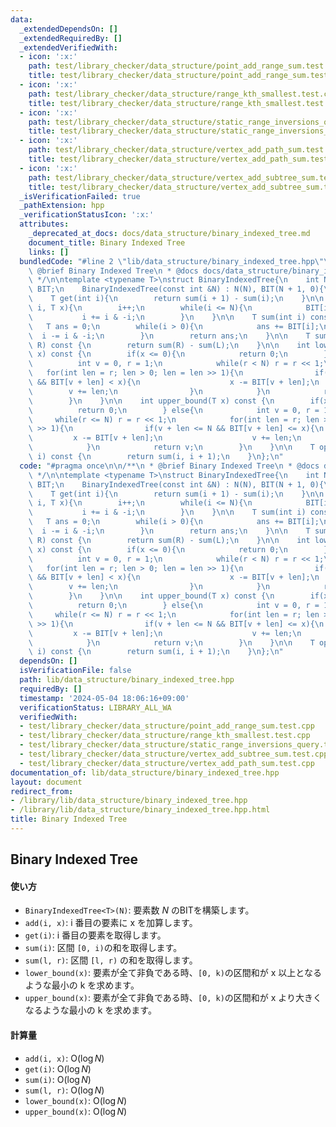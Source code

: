 ```yaml
---
data:
  _extendedDependsOn: []
  _extendedRequiredBy: []
  _extendedVerifiedWith:
  - icon: ':x:'
    path: test/library_checker/data_structure/point_add_range_sum.test.cpp
    title: test/library_checker/data_structure/point_add_range_sum.test.cpp
  - icon: ':x:'
    path: test/library_checker/data_structure/range_kth_smallest.test.cpp
    title: test/library_checker/data_structure/range_kth_smallest.test.cpp
  - icon: ':x:'
    path: test/library_checker/data_structure/static_range_inversions_query.test.cpp
    title: test/library_checker/data_structure/static_range_inversions_query.test.cpp
  - icon: ':x:'
    path: test/library_checker/data_structure/vertex_add_path_sum.test.cpp
    title: test/library_checker/data_structure/vertex_add_path_sum.test.cpp
  - icon: ':x:'
    path: test/library_checker/data_structure/vertex_add_subtree_sum.test.cpp
    title: test/library_checker/data_structure/vertex_add_subtree_sum.test.cpp
  _isVerificationFailed: true
  _pathExtension: hpp
  _verificationStatusIcon: ':x:'
  attributes:
    _deprecated_at_docs: docs/data_structure/binary_indexed_tree.md
    document_title: Binary Indexed Tree
    links: []
  bundledCode: "#line 2 \"lib/data_structure/binary_indexed_tree.hpp\"\n\n/**\n *\
    \ @brief Binary Indexed Tree\n * @docs docs/data_structure/binary_indexed_tree.md\n\
    \ */\n\ntemplate <typename T>\nstruct BinaryIndexedTree{\n    int N;\n    vector<T>\
    \ BIT;\n    BinaryIndexedTree(const int &N) : N(N), BIT(N + 1, 0){\n    }\n\n\
    \    T get(int i){\n        return sum(i + 1) - sum(i);\n    }\n\n    void add(int\
    \ i, T x){\n        i++;\n        while(i <= N){\n            BIT[i] += x;\n \
    \           i += i & -i;\n        }\n    }\n\n    T sum(int i) const {\n     \
    \   T ans = 0;\n        while(i > 0){\n            ans += BIT[i];\n          \
    \  i -= i & -i;\n        }\n        return ans;\n    }\n\n    T sum(int L, int\
    \ R) const {\n        return sum(R) - sum(L);\n    }\n\n    int lower_bound(T\
    \ x) const {\n        if(x <= 0){\n            return 0;\n        } else{\n  \
    \          int v = 0, r = 1;\n            while(r < N) r = r << 1;\n         \
    \   for(int len = r; len > 0; len = len >> 1){\n                if(v + len < N\
    \ && BIT[v + len] < x){\n                    x -= BIT[v + len];\n            \
    \        v += len;\n                }\n            }\n            return v;\n\
    \        }\n    }\n\n    int upper_bound(T x) const {\n        if(x < 0){\n  \
    \          return 0;\n        } else{\n            int v = 0, r = 1;\n       \
    \     while(r <= N) r = r << 1;\n            for(int len = r; len > 0; len = len\
    \ >> 1){\n                if(v + len <= N && BIT[v + len] <= x){\n           \
    \         x -= BIT[v + len];\n                    v += len;\n                }\n\
    \            }\n            return v;\n        }\n    }\n\n    T operator [](int\
    \ i) const {\n        return sum(i, i + 1);\n    }\n};\n"
  code: "#pragma once\n\n/**\n * @brief Binary Indexed Tree\n * @docs docs/data_structure/binary_indexed_tree.md\n\
    \ */\n\ntemplate <typename T>\nstruct BinaryIndexedTree{\n    int N;\n    vector<T>\
    \ BIT;\n    BinaryIndexedTree(const int &N) : N(N), BIT(N + 1, 0){\n    }\n\n\
    \    T get(int i){\n        return sum(i + 1) - sum(i);\n    }\n\n    void add(int\
    \ i, T x){\n        i++;\n        while(i <= N){\n            BIT[i] += x;\n \
    \           i += i & -i;\n        }\n    }\n\n    T sum(int i) const {\n     \
    \   T ans = 0;\n        while(i > 0){\n            ans += BIT[i];\n          \
    \  i -= i & -i;\n        }\n        return ans;\n    }\n\n    T sum(int L, int\
    \ R) const {\n        return sum(R) - sum(L);\n    }\n\n    int lower_bound(T\
    \ x) const {\n        if(x <= 0){\n            return 0;\n        } else{\n  \
    \          int v = 0, r = 1;\n            while(r < N) r = r << 1;\n         \
    \   for(int len = r; len > 0; len = len >> 1){\n                if(v + len < N\
    \ && BIT[v + len] < x){\n                    x -= BIT[v + len];\n            \
    \        v += len;\n                }\n            }\n            return v;\n\
    \        }\n    }\n\n    int upper_bound(T x) const {\n        if(x < 0){\n  \
    \          return 0;\n        } else{\n            int v = 0, r = 1;\n       \
    \     while(r <= N) r = r << 1;\n            for(int len = r; len > 0; len = len\
    \ >> 1){\n                if(v + len <= N && BIT[v + len] <= x){\n           \
    \         x -= BIT[v + len];\n                    v += len;\n                }\n\
    \            }\n            return v;\n        }\n    }\n\n    T operator [](int\
    \ i) const {\n        return sum(i, i + 1);\n    }\n};\n"
  dependsOn: []
  isVerificationFile: false
  path: lib/data_structure/binary_indexed_tree.hpp
  requiredBy: []
  timestamp: '2024-05-04 18:06:16+09:00'
  verificationStatus: LIBRARY_ALL_WA
  verifiedWith:
  - test/library_checker/data_structure/point_add_range_sum.test.cpp
  - test/library_checker/data_structure/range_kth_smallest.test.cpp
  - test/library_checker/data_structure/static_range_inversions_query.test.cpp
  - test/library_checker/data_structure/vertex_add_subtree_sum.test.cpp
  - test/library_checker/data_structure/vertex_add_path_sum.test.cpp
documentation_of: lib/data_structure/binary_indexed_tree.hpp
layout: document
redirect_from:
- /library/lib/data_structure/binary_indexed_tree.hpp
- /library/lib/data_structure/binary_indexed_tree.hpp.html
title: Binary Indexed Tree
---
```

## Binary Indexed Tree

#### 使い方

- `BinaryIndexedTree<T>(N)`: 要素数 $N$ のBITを構築します。
- `add(i, x)`: i 番目の要素に x を加算します。
- `get(i)`: i 番目の要素を取得します。
- `sum(i)`: 区間 `[0, i)`の和を取得します。
- `sum(l, r)`: 区間 `[l, r)` の和を取得します。
- `lower_bound(x)`: 要素が全て非負である時、`[0, k)`の区間和が x 以上となるような最小の k を求めます。
- `upper_bound(x)`: 要素が全て非負である時、`[0, k)`の区間和が x より大きくなるような最小の k を求めます。

#### 計算量

- `add(i, x)`: $\mathrm{O}(\log N)$
- `get(i)`: $\mathrm{O}(\log N)$
- `sum(i)`: $\mathrm{O}(\log N)$
- `sum(l, r)`: $\mathrm{O}(\log N)$
- `lower_bound(x)`: $\mathrm{O}(\log N)$
- `upper_bound(x)`: $\mathrm{O}(\log N)$